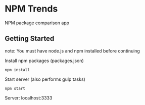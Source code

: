 # NPM Trends
NPM package comparison app


## Getting Started
note: You must have node.js and npm installed before continuing

Install npm packages (packages.json)
```
npm install
```

Start server (also performs gulp tasks)
```
npm start
```

Server: localhost:3333

